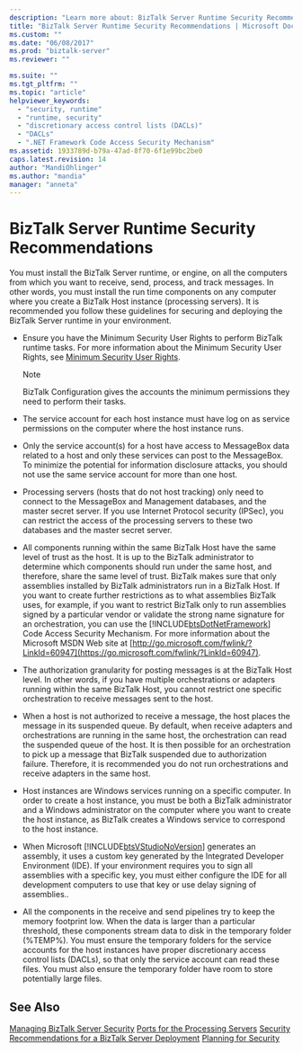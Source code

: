 ```yaml
---
description: "Learn more about: BizTalk Server Runtime Security Recommendations"
title: "BizTalk Server Runtime Security Recommendations | Microsoft Docs"
ms.custom: ""
ms.date: "06/08/2017"
ms.prod: "biztalk-server"
ms.reviewer: ""

ms.suite: ""
ms.tgt_pltfrm: ""
ms.topic: "article"
helpviewer_keywords:
  - "security, runtime"
  - "runtime, security"
  - "discretionary access control lists (DACLs)"
  - "DACLs"
  - ".NET Framework Code Access Security Mechanism"
ms.assetid: 1933789d-b79a-47ad-8f70-6f1e99bc2be0
caps.latest.revision: 14
author: "MandiOhlinger"
ms.author: "mandia"
manager: "anneta"
---
```

# BizTalk Server Runtime Security Recommendations
You must install the BizTalk Server runtime, or engine, on all the computers from which you want to receive, send, process, and track messages. In other words, you must install the run time components on any computer where you create a BizTalk Host instance (processing servers). It is recommended you follow these guidelines for securing and deploying the BizTalk Server runtime in your environment.

- Ensure you have the Minimum Security User Rights to perform BizTalk runtime tasks. For more information about the Minimum Security User Rights, see [Minimum Security User Rights](../core/minimum-security-user-rights.md).

  > [!NOTE]
  >  BizTalk Configuration gives the accounts the minimum permissions they need to perform their tasks.

- The service account for each host instance must have log on as service permissions on the computer where the host instance runs.

- Only the service account(s) for a host have access to MessageBox data related to a host and only these services can post to the MessageBox. To minimize the potential for information disclosure attacks, you should not use the same service account for more than one host.

- Processing servers (hosts that do not host tracking) only need to connect to the MessageBox and Management databases, and the master secret server. If you use Internet Protocol security (IPSec), you can restrict the access of the processing servers to these two databases and the master secret server.

- All components running within the same BizTalk Host have the same level of trust as the host. It is up to the BizTalk administrator to determine which components should run under the same host, and therefore, share the same level of trust. BizTalk makes sure that only assemblies installed by BizTalk administrators run in a BizTalk Host. If you want to create further restrictions as to what assemblies BizTalk uses, for example, if you want to restrict BizTalk only to run assemblies signed by a particular vendor or validate the strong name signature for an orchestration, you can use the [!INCLUDE[btsDotNetFramework](../includes/btsdotnetframework-md.md)] Code Access Security Mechanism. For more information about the Microsoft MSDN Web site at [http://go.microsoft.com/fwlink/?LinkId=60947](https://go.microsoft.com/fwlink/?LinkId=60947).

- The authorization granularity for posting messages is at the BizTalk Host level. In other words, if you have multiple orchestrations or adapters running within the same BizTalk Host, you cannot restrict one specific orchestration to receive messages sent to the host.

- When a host is not authorized to receive a message, the host places the message in its suspended queue. By default, when receive adapters and orchestrations are running in the same host, the orchestration can read the suspended queue of the host. It is then possible for an orchestration to pick up a message that BizTalk suspended due to authorization failure. Therefore, it is recommended you do not run orchestrations and receive adapters in the same host.

- Host instances are Windows services running on a specific computer. In order to create a host instance, you must be both a BizTalk administrator and a Windows administrator on the computer where you want to create the host instance, as BizTalk creates a Windows service to correspond to the host instance.

- When Microsoft [!INCLUDE[btsVStudioNoVersion](../includes/btsvstudionoversion-md.md)] generates an assembly, it uses a custom key generated by the Integrated Developer Environment (IDE). If your environment requires you to sign all assemblies with a specific key, you must either configure the IDE for all development computers to use that key or use delay signing of assemblies..

- All the components in the receive and send pipelines try to keep the memory footprint low. When the data is larger than a particular threshold, these components stream data to disk in the temporary folder (%TEMP%). You must ensure the temporary folders for the service accounts for the host instances have proper discretionary access control lists (DACLs), so that only the service account can read these files. You must also ensure the temporary folder have room to store potentially large files.

## See Also
 [Managing BizTalk Server Security](../core/managing-biztalk-server-security.md)
 [Ports for the Processing Servers](../core/ports-for-the-processing-servers.md)
 [Security Recommendations for a BizTalk Server Deployment](../core/security-recommendations-for-a-biztalk-server-deployment.md)
 [Planning for Security](../core/planning-for-security.md)
